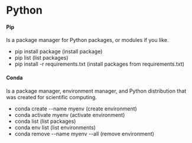 # Python

#### Pip

Is a package manager for Python packages, or modules if you like.

- pip install package (install package)
- pip list (list packages)
- pip install -r requirements.txt (install packages from requirements.txt)

#### Conda

Is a package manager, environment manager, and Python distribution that was created for scientific computing.

- conda create --name myenv (create environment)
- conda activate myenv (activate environment)
- conda list (list packages)
- conda env list (list environments)
- conda remove --name myenv --all (remove environment)